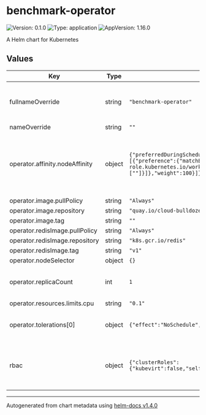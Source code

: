 # benchmark-operator

![Version: 0.1.0](https://img.shields.io/badge/Version-0.1.0-informational?style=flat-square) ![Type: application](https://img.shields.io/badge/Type-application-informational?style=flat-square) ![AppVersion: 1.16.0](https://img.shields.io/badge/AppVersion-1.16.0-informational?style=flat-square)

A Helm chart for Kubernetes

## Values

| Key | Type | Default | Description |
|-----|------|---------|-------------|
| fullnameOverride | string | `"benchmark-operator"` | (string) overrides naming of all resources |
| nameOverride | string | `""` |  |
| operator.affinity.nodeAffinity | object | `{"preferredDuringSchedulingIgnoredDuringExecution":[{"preference":{"matchExpressions":[{"key":"node-role.kubernetes.io/workload","operator":"In","values":[""]}]},"weight":100}]}` | nodeAffinity is set to make the operator run on workload nodes, but it's not required |
| operator.image.pullPolicy | string | `"Always"` |  |
| operator.image.repository | string | `"quay.io/cloud-bulldozer/benchmark-operator"` |  |
| operator.image.tag | string | `""` |  |
| operator.redisImage.pullPolicy | string | `"Always"` |  |
| operator.redisImage.repository | string | `"k8s.gcr.io/redis"` |  |
| operator.redisImage.tag | string | `"v1"` |  |
| operator.nodeSelector | object | `{}` |  |
| operator.replicaCount | int | `1` | how many replicas for the operator deployment |
| operator.resources.limits.cpu | string | `"0.1"` |  |
| operator.tolerations[0] | object | `{"effect":"NoSchedule","key":"role","value":"workload"}` | schedule on a workload node even if it's tainted |
| rbac | object | `{"clusterRoles":{"kubevirt":false,"selfProvisioner":false}}` | map for custom cluster roles for certain benchmarks like kubevirt |

----------------------------------------------
Autogenerated from chart metadata using [helm-docs v1.4.0](https://github.com/norwoodj/helm-docs/releases/v1.4.0)
